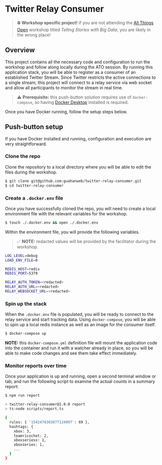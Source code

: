 # Twitter Relay Consumer

> :no_entry: **Workshop specific project!** if you are not attending
> the [All Things Open](https://www.allthingsopen.org) workshop titled
> *Telling Stories with Big Data*, you are likely in the wrong place!

## Overview

This project contains all the necessary code and configuration to
run the workshop and follow along locally during the ATO session.
By running this application stack, you will be able to register as
a consumer of an established Twitter Stream. Since Twitter restricts
the active connections to a single stream, this project will connect
to a relay service via web socket and allow all participants to
monitor the stream in real time.

> :warning: **Prerequisite:** this push-button solution requires use
> of `docker-compose`, so having [Docker Desktop](https://www.docker.com/products/docker-desktop/)
> installed is required.

Once you have Docker running, follow the setup steps below.

## Push-button setup

If you have Docker installed and running, configuration and execution
are very straightforward.

### Clone the repo

Clone the repository to a local directory where you will be able to
edit the files during the workshop.

```bash
$ git clone git@github.com:guahanweb/twitter-relay-consumer.git
$ cd twitter-relay-consumer
```

### Create a `.docker.env` file

Once you have successfully cloned the repo, you will need to create a
local environment file with the relevant variables for the workshop.

```bash
$ touch ./.docker.env && open ./.docker.env
```

Within the environment file, you will provide the following variables.

> :white_check_mark: **NOTE:** redacted values will be provided by the
> facilitator during the workshop.

```bash
LOG_LEVEL=debug
LOAD_ENV_FILE=0

REDIS_HOST=redis
REDIS_PORT=5379

RELAY_AUTH_TOKEN=<redacted>
RELAY_AUTH_URL=<redacted>
RELAY_WEBSOCKET_URL=<redacted>
```

### Spin up the stack

When the `.docker.env` file is populated, you will be ready to connect
to the relay service and start tracking data. Using `docker-compose`,
you will be able to spin up a local redis instance as well as an image
for the consumer itself.

```bash
$ docker-compose up
```

**NOTE:** this `docker-compose.yml` definition file will mount the
application code into the container and run it with a watcher already
in place, so you will be able to make code changes and see them take
effect immediately.

### Monitor reports over time

Once your application is up and running, open a second terminal window
or tab, and run the following script to examine the actual counts in
a summary report:

```bash
$ npm run report

> twitter-relay-consumer@1.0.0 report
> ts-node scripts/report.ts

{
  rules: { '1542478303877124097': 69 },
  hashtags: {
    xbox: 3,
    teamricochet: 2,
    xboxseriesx: 1,
    xboxseries: 1,
    ...
  }
}
```